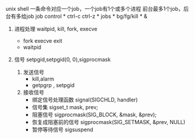 unix shell
    一条命令对应一个job，一个job有1个或多个进程
    前台最多1个job，后台有多给job
    job control
        *  ctrl-c ctrl-z
        *  jobs
        *  bg/fg/kill <job>
        *  &


1. 进程处理
    waitpid, kill, fork, execve

    * fork execve exit
    * waitpid 
2. 信号
   setpgid,setpgid(0, 0),sigprocmask
   1. 发送信号
        * kill,alarm
        * getpgrp , setpgid
   2. 接收信号
       * 绑定信号处理函数 signal(SIGCHLD, handler)
       * 信号集 sigset_t mask, prev;
       * 阻塞信号 sigprocmask(SIG_BLOCK, &mask, &prev);
       * 恢复成阻塞前的信号 sigprocmask(SIG_SETMASK, &prev, NULL)
       * 暂停等待信号 sigsuspend

